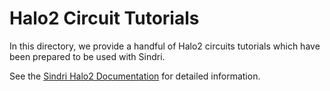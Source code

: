 # Halo2 Circuit Tutorials

In this directory, we provide a handful of Halo2 circuits tutorials which have been prepared to be used with Sindri.

See the [Sindri Halo2 Documentation](https://sindri-labs.github.io/docs/how-to-guides/frameworks/halo2/) for detailed information.
